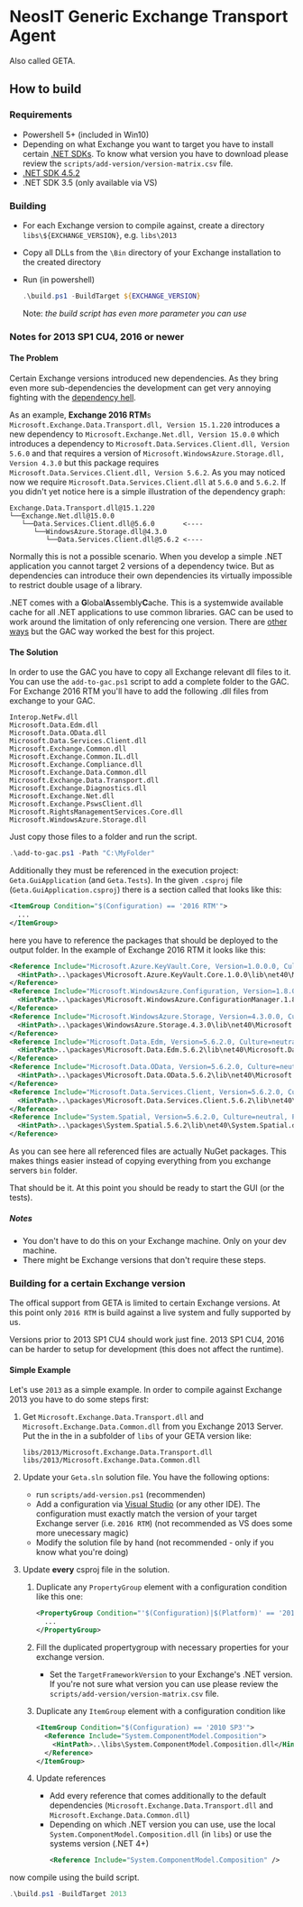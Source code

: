 # NeosIT Generic Exchange Transport Agent

Also called GETA.

## How to build

### Requirements

- Powershell 5+ (included in Win10)
- Depending on what Exchange you want to target you have to install certain [.NET SDKs](https://dotnet.microsoft.com/download/archives). To know what version you have to download please review the `scripts/add-version/version-matrix.csv` file.
- [.NET SDK 4.5.2](https://dotnet.microsoft.com/download/thank-you/net452-developer-pack)
- .NET SDK 3.5 (only available via VS)

### Building

- For each Exchange version to compile against, create a directory `libs\${EXCHANGE_VERSION}`, e.g. `libs\2013`
- Copy all DLLs from the `\Bin` directory of your Exchange installation to the created directory
- Run (in powershell)

    ```powershell
    .\build.ps1 -BuildTarget ${EXCHANGE_VERSION}
    ```

    Note: _the build script has even more parameter you can use_

### Notes for 2013 SP1 CU4, 2016 or newer

#### The Problem
Certain Exchange versions introduced new dependencies. As they bring even more sub-dependencies the development can get very annoying fighting with the [dependency hell](https://en.wikipedia.org/wiki/Dependency_hell).

As an example, **Exchange 2016 RTM**s `Microsoft.Exchange.Data.Transport.dll, Version 15.1.220` introduces a new dependency to `Microsoft.Exchange.Net.dll, Version 15.0.0` which introduces a dependency to `Microsoft.Data.Services.Client.dll, Version 5.6.0` and that requires a version of `Microsoft.WindowsAzure.Storage.dll, Version 4.3.0` but this package requires `Microsoft.Data.Services.Client.dll, Version 5.6.2`. As you may noticed now we require `Microsoft.Data.Services.Client.dll` at `5.6.0` and `5.6.2`. If you didn't yet notice here is a simple illustration of the dependency graph:

```none
Exchange.Data.Transport.dll@15.1.220
└──Exchange.Net.dll@15.0.0
   └──Data.Services.Client.dll@5.6.0       <----
      └──WindowsAzure.Storage.dll@4.3.0
         └──Data.Services.Client.dll@5.6.2 <----
```

Normally this is not a possible scenario. When you develop a simple .NET application you cannot target 2 versions of a dependency twice. But as dependencies can introduce their own dependencies its virtually impossible to restrict double usage of a library.

.NET comes with a **G**lobal**A**ssembly**C**ache. This is a systemwide available cache for all .NET applications to use common libraries. GAC can be used to work around the limitation of only referencing one version. There are [other ways](https://michaelscodingspot.com/2018/04/24/how-to-resolve-net-reference-and-nuget-package-version-conflicts/) but the GAC way worked the best for this project.

#### The Solution

In order to use the GAC you have to copy all Exchange relevant dll files to it. You can use the `add-to-gac.ps1` script to add a complete folder to the GAC. For Exchange 2016 RTM you'll have to add the following .dll files from exchange to your GAC.

```none
Interop.NetFw.dll
Microsoft.Data.Edm.dll
Microsoft.Data.OData.dll
Microsoft.Data.Services.Client.dll
Microsoft.Exchange.Common.dll
Microsoft.Exchange.Common.IL.dll
Microsoft.Exchange.Compliance.dll
Microsoft.Exchange.Data.Common.dll
Microsoft.Exchange.Data.Transport.dll
Microsoft.Exchange.Diagnostics.dll
Microsoft.Exchange.Net.dll
Microsoft.Exchange.PswsClient.dll
Microsoft.RightsManagementServices.Core.dll
Microsoft.WindowsAzure.Storage.dll
```

Just copy those files to a folder and run the script.

```powershell
.\add-to-gac.ps1 -Path "C:\MyFolder"
```

Additionally they must be referenced in the execution project: `Geta.GuiApplication` (and `Geta.Tests`). In the given `.csproj` file (`Geta.GuiApplication.csproj`) there is a section called that looks like this:

```xml
<ItemGroup Condition="$(Configuration) == '2016 RTM'">
  ...
</ItemGroup>
```

here you have to reference the packages that should be deployed to the output folder. In the example of Exchange 2016 RTM it looks like this:

```xml
<Reference Include="Microsoft.Azure.KeyVault.Core, Version=1.0.0.0, Culture=neutral, PublicKeyToken=31bf3856ad364e35">
  <HintPath>..\packages\Microsoft.Azure.KeyVault.Core.1.0.0\lib\net40\Microsoft.Azure.KeyVault.Core.dll</HintPath>
</Reference>
<Reference Include="Microsoft.WindowsAzure.Configuration, Version=1.8.0.0, Culture=neutral, PublicKeyToken=31bf3856ad364e35">
  <HintPath>..\packages\Microsoft.WindowsAzure.ConfigurationManager.1.8.0.0\lib\net35-full\Microsoft.WindowsAzure.Configuration.dll</HintPath>
</Reference>
<Reference Include="Microsoft.WindowsAzure.Storage, Version=4.3.0.0, Culture=neutral, PublicKeyToken=31bf3856ad364e35">
  <HintPath>..\packages\WindowsAzure.Storage.4.3.0\lib\net40\Microsoft.WindowsAzure.Storage.dll</HintPath>
</Reference>
<Reference Include="Microsoft.Data.Edm, Version=5.6.2.0, Culture=neutral, PublicKeyToken=31bf3856ad364e35">
  <HintPath>..\packages\Microsoft.Data.Edm.5.6.2\lib\net40\Microsoft.Data.Edm.dll</HintPath>
</Reference>
<Reference Include="Microsoft.Data.OData, Version=5.6.2.0, Culture=neutral, PublicKeyToken=31bf3856ad364e35">
  <HintPath>..\packages\Microsoft.Data.OData.5.6.2\lib\net40\Microsoft.Data.OData.dll</HintPath>
</Reference>
<Reference Include="Microsoft.Data.Services.Client, Version=5.6.2.0, Culture=neutral, PublicKeyToken=31bf3856ad364e35">
  <HintPath>..\packages\Microsoft.Data.Services.Client.5.6.2\lib\net40\Microsoft.Data.Services.Client.dll</HintPath>
</Reference>
<Reference Include="System.Spatial, Version=5.6.2.0, Culture=neutral, PublicKeyToken=31bf3856ad364e35">
  <HintPath>..\packages\System.Spatial.5.6.2\lib\net40\System.Spatial.dll</HintPath>
</Reference>
```

As you can see here all referenced files are actually NuGet packages. This makes things easier instead of copying everything from you exchange servers `bin` folder.

That should be it. At this point you should be ready to start the GUI (or the tests).

##### Notes

- You don't have to do this on your Exchange machine. Only on your dev machine.
- There might be Exchange versions that don't require these steps.

### Building for a certain Exchange version

The offical support from GETA is limited to certain Exchange versions. At this point only `2016 RTM` is build against a live system and fully supported by us.

Versions prior to 2013 SP1 CU4 should work just fine. 2013 SP1 CU4, 2016 can be harder to setup for development (this does not affect the runtime).

#### Simple Example

Let's use `2013` as a simple example. In order to compile against Exchange 2013 you have to do some steps first:

1. Get `Microsoft.Exchange.Data.Transport.dll` and `Microsoft.Exchange.Data.Common.dll` from you Exchange 2013 Server. Put the in the in a subfolder of `libs` of your GETA version like:

    ```path
    libs/2013/Microsoft.Exchange.Data.Transport.dll
    libs/2013/Microsoft.Exchange.Data.Common.dll
    ```

2. Update your `Geta.sln` solution file. You have the following options:

    - run `scripts/add-version.ps1` (recommenden)
    - Add a configuration via [Visual Studio](https://docs.microsoft.com/en-us/visualstudio/ide/how-to-create-and-edit-configurations?view=vs-2017) (or any other IDE). The configuration must exactly match the version of your target Exchange server (i.e. `2016 RTM`) (not recommended as VS does some more unecessary magic)
    - Modify the solution file by hand (not recommended - only if you know what you're doing)

3. Update **every** csproj file in the solution.

    1. Duplicate any `PropertyGroup` element with a configuration condition like this one:

        ```xml
        <PropertyGroup Condition="'$(Configuration)|$(Platform)' == '2016 RTM|AnyCPU'">
          ...
        </PropertyGroup>
        ```
    2. Fill the duplicated propertygroup with necessary properties for your exchange version.
        - Set the `TargetFrameworkVersion` to your Exchange's .NET version. If you're not sure what version you can use please review the `scripts/add-version/version-matrix.csv` file.
    3. Duplicate any `ItemGroup` element with a configuration condition like

        ```xml
        <ItemGroup Condition="$(Configuration) == '2010 SP3'">
          <Reference Include="System.ComponentModel.Composition">
            <HintPath>..\libs\System.ComponentModel.Composition.dll</HintPath>
          </Reference>
        </ItemGroup>
        ```
    4. Update references
        - Add every reference that comes additionally to the default dependencies (`Microsoft.Exchange.Data.Transport.dll` and `Microsoft.Exchange.Data.Common.dll`)
        - Depending on which .NET version you can use, use the local `System.ComponentModel.Composition.dll` (in `libs`) or use the systems version (.NET 4+)
            ```xml
            <Reference Include="System.ComponentModel.Composition" />
            ```

now compile using the build script.

```powershell
.\build.ps1 -BuildTarget 2013
```
